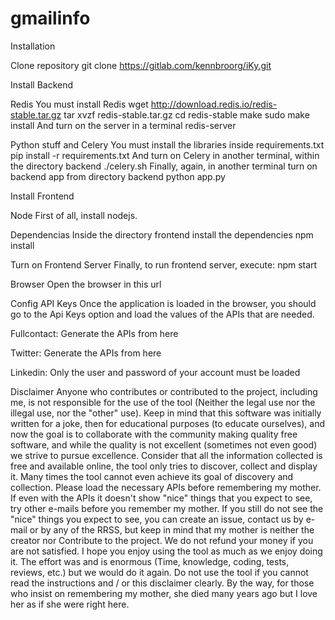 # gmailinfo
Installation

Clone repository
git clone https://gitlab.com/kennbroorg/iKy.git

Install Backend

Redis
You must install Redis
wget http://download.redis.io/redis-stable.tar.gz
tar xvzf redis-stable.tar.gz
cd redis-stable
make
sudo make install
And turn on the server in a terminal
redis-server

Python stuff and Celery
You must install the libraries inside requirements.txt
pip install -r requirements.txt
And turn on Celery in another terminal, within the directory backend
./celery.sh
Finally, again, in another terminal turn on backend app from directory backend
python app.py

Install Frontend

Node
First of all, install nodejs.

Dependencias
Inside the directory frontend install the dependencies
npm install

Turn on Frontend Server
Finally, to run frontend server, execute:
npm start

Browser
Open the browser in this url

Config API Keys
Once the application is loaded in the browser, you should go to the Api Keys option and load the values of the APIs that are needed.

Fullcontact: Generate the APIs from here

Twitter: Generate the APIs from here

Linkedin: Only the user and password of your account must be loaded


Disclaimer
Anyone who contributes or contributed to the project, including me, is not responsible for the use of the tool (Neither the legal use nor the illegal use, nor the "other" use).
Keep in mind that this software was initially written for a joke, then for educational purposes (to educate ourselves), and now the goal is to collaborate with the community making quality free software, and while the quality is not excellent (sometimes not even good) we strive to pursue excellence.
Consider that all the information collected is free and available online, the tool only tries to discover, collect and display it.
Many times the tool cannot even achieve its goal of discovery and collection. Please load the necessary APIs before remembering my mother.
If even with the APIs it doesn't show "nice" things that you expect to see, try other e-mails before you remember my mother.
If you still do not see the "nice" things you expect to see, you can create an issue, contact us by e-mail or by any of the RRSS, but keep in mind that my mother is neither the creator nor Contribute to the project.
We do not refund your money if you are not satisfied.
I hope you enjoy using the tool as much as we enjoy doing it. The effort was and is enormous (Time, knowledge, coding, tests, reviews, etc.) but we would do it again.
Do not use the tool if you cannot read the instructions and / or this disclaimer clearly.
By the way, for those who insist on remembering my mother, she died many years ago but I love her as if she were right here.
